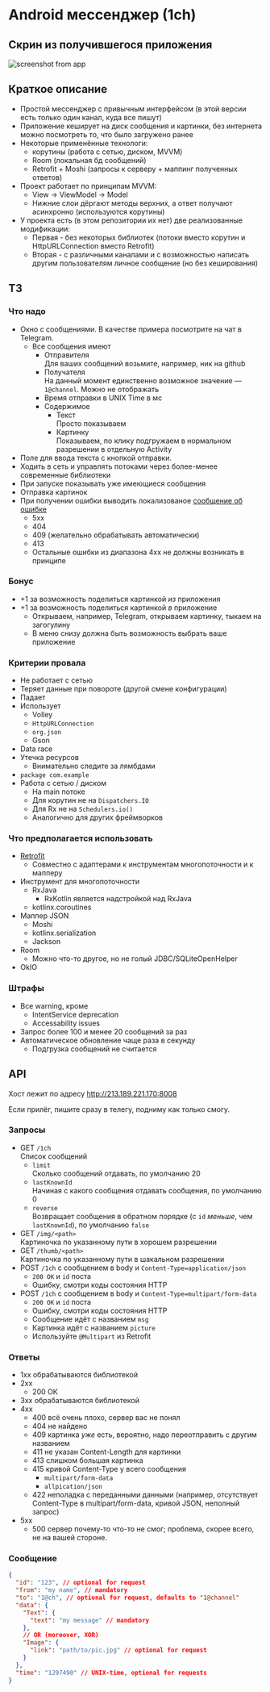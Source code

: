 # Android мессенджер (1ch)

## Скрин из получившегося приложения

![screenshot from app](screenshot.jpg)

## Краткое описание

- Простой мессенджер с привычным интерфейсом (в этой версии есть только один канал, куда все пишут)
- Приложение кеширует на диск сообщения и картинки, без интернета можно посмотреть то, что было загружено ранее
- Некоторые применённые технологи:
  - корутины (работа с сетью, диском, MVVM)
  - Room (локальная бд сообщений)
  - Retrofit + Moshi (запросы к серверу + маппинг полученных ответов)
- Проект работает по принципам MVVM:
  - View -> ViewModel -> Model
  - Нижние слои дёргают методы верхних, а ответ получают асинхронно (используются корутины)
- У проекта есть (в этом репозитории их нет) две реализованные модификации:
  - Первая - без некоторых библиотек (потоки вместо корутин и HttpURLConnection вместо Retrofit)
  - Вторая - с различными каналами и с возможностью написать другим пользователям личное сообщение (но без кеширования)


## ТЗ

### Что надо

- Окно с сообщениями. В качестве примера посмотрите на чат в Telegram.
  - Все сообщения имеют
    - Отправителя <br/>
      Для ваших сообщений возьмите, например, ник на github
    - Получателя <br/> 
      На данный момент единственно возможное значение — `1@channel`. 
      Можно не отображать
    - Время отправки в UNIX Time в мс
    - Содержимое
      - Текст <br/> Просто показываем
      - Картинку <br/> Показываем, по клику подгружаем в нормальном разрешении
        в отдельную Activity
- Поле для ввода текста с кнопкой отправки.
- Ходить в сеть и управлять потоками через более-менее современные библиотеки
- При запуске показывать уже имеющиеся сообщения
- Отправка картинок
- При получении ошибки выводить локализованое [сообщение об ошибке](https://ru.wikipedia.org/wiki/%D0%A1%D0%BF%D0%B8%D1%81%D0%BE%D0%BA_%D0%BA%D0%BE%D0%B4%D0%BE%D0%B2_%D1%81%D0%BE%D1%81%D1%82%D0%BE%D1%8F%D0%BD%D0%B8%D1%8F_HTTP)
  - 5хх
  - 404
  - 409 (желательно обрабатывать автоматически)
  - 413
  - Остальные ошибки из диапазона 4хх не должны возникать в принципе

### Бонус

- +1 за возможность поделиться картинкой _из_ приложения
- +1 за возможность поделиться картинкой _в_ приложение
  - Открываем, например, Telegram, открываем картинку, тыкаем на загогулину
  - В меню снизу должна быть возможность выбрать ваше приложение

### Критерии провала

- Не работает с сетью
- Теряет данные при повороте (другой смене конфигурации)
- Падает
- Использует
  - Volley
  - `HttpURLConnection`
  - `org.json`
  - Gson
- Data race
- Утечка ресурсов
  - Внимательно следите за лямбдами
- `package com.example`
- Работа с сетью / диском 
  - На main потоке
  - Для корутин не на `Dispatchers.IO`
  - Для Rx не на `Schedulers.io()`
  - Аналогично для других фреймворков


### Что предполагается использовать

- [Retrofit](https://square.github.io/retrofit/)
  - Совместно с адаптерами к инструментам многопоточности и к мапперу
- Инструмент для многопоточности
  - RxJava
    - RxKotlin является надстройкой над RxJava
  - kotlinx.coroutines
- Маппер JSON
  - Moshi
  - kotlinx.serialization
  - Jackson
- Room
  - Можно что-то другое, но не голый JDBC/SQLiteOpenHelper
- OkIO

### Штрафы

- Все warning, кроме
  - IntentService deprecation
  - Accessability issues
- Запрос более 100 и менее 20 сообщений за раз
- Автоматическое обновление чаще раза в секунду
  - Подгрузка сообщений не считается

## API

Хост лежит по адресу http://213.189.221.170:8008

Если прилёг, пишите сразу в телегу, подниму как только смогу.

### Запросы

- GET `/1ch` <br/>
  Список сообщений
  - `limit` <br/>
    Сколько сообщений отдавать, по умолчанию 20
  - `lastKnownId` <br/>
    Начиная с какого сообщения отдавать сообщения, по умолчанию 0
  - `reverse` <br/>
    Возвращает сообщения в обратном порядке (с `id` _меньше_, чем `lastKnownId`), по умолчанию `false`
- GET `/img/<path>` <br/>
  Картиночка по указанному пути в хорошем разрешении
- GET `/thumb/<path>` <br/>
  Картиночка по указанному пути в шакальном разрешении
- POST `/1ch` с сообщением в body и `Content-Type=application/json`
    - `200 OK` и `id` поста
    - Ошибку, смотри коды состояния HTTP
- POST `/1ch` с сообщением в body и `Content-Type=multipart/form-data`
    - `200 OK` и `id` поста
    - Ошибку, смотри коды состояния HTTP
    - Сообщение идёт с названием `msg`
    - Картинка идёт с названием `picture`
    - Используйте `@Multipart` из Retrofit

### Ответы

- 1хх обрабатываются библиотекой
- 2хх 
  - 200 ОК
- 3хх обрабатываются библиотекой
- 4хх
  - 400 всё очень плохо, сервер вас не понял
  - 404 не найдено
  - 409 картинка _уже_ есть, вероятно, надо переотправить с другим названием
  - 411 не указан Content-Length для картинки
  - 413 слишком большая картинка
  - 415 кривой Content-Type у всего сообщения
    - `multipart/form-data`
    - `allpication/json`
  - 422 неполадка с переданными данными (например, отсутствует Content-Type в multipart/form-data, кривой JSON, неполный запрос)
- 5хх
  - 500 сервер почему-то что-то не смог; проблема, скорее всего, не на вашей стороне.

### Сообщение

```json lines
{
  "id": "123", // optional for request
  "from": "my name", // mandatory
  "to": "1@ch", // optional for request, defaults to "1@channel"
  "data": {
    "Text": {
      "text": "my message" // mandatory
    },
    // OR (moreover, XOR)
    "Image": {
      "link": "path/to/pic.jpg" // optional for request
    }
  },
  "time": "1297490" // UNIX-time, optional for requests
}
```
